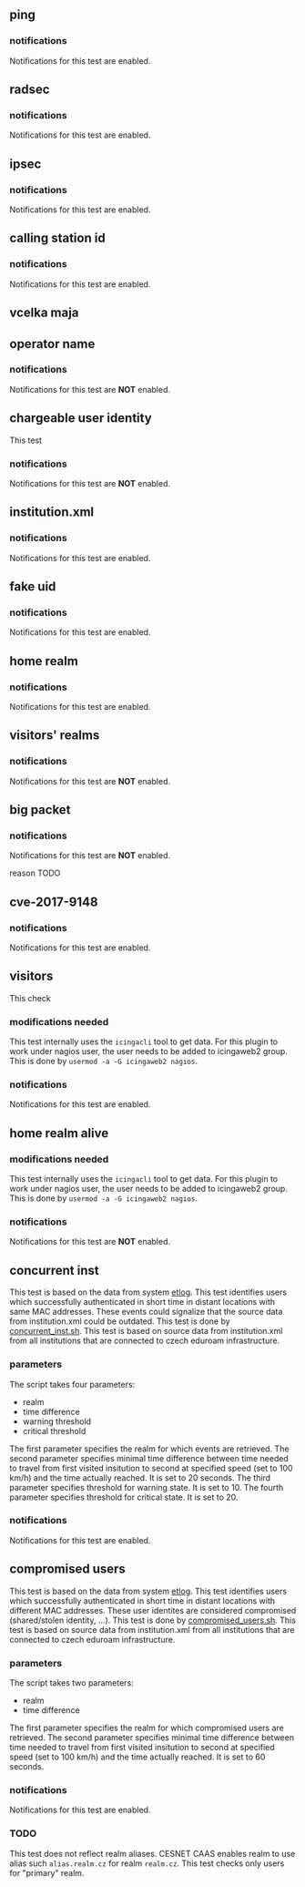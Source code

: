 ## ping
<!--
# ==========================================================================================================================================
-->


### notifications

Notifications for this test are enabled.

## radsec

<!--
# ==========================================================================================================================================
-->

### notifications

Notifications for this test are enabled.

## ipsec

### notifications

Notifications for this test are enabled.


<!--
# ==========================================================================================================================================
-->

## calling station id

### notifications

Notifications for this test are enabled.

<!--
# ==========================================================================================================================================
-->

## vcelka maja

<!--
# ==========================================================================================================================================
-->

## operator name

### notifications

Notifications for this test are **NOT** enabled.


<!--
# ==========================================================================================================================================
-->

## chargeable user identity

This test 

### notifications

Notifications for this test are **NOT** enabled.

<!--
# ==========================================================================================================================================
-->

## institution.xml

### notifications

Notifications for this test are enabled.

<!--
# ==========================================================================================================================================
-->
## fake uid

### notifications

Notifications for this test are enabled.

<!--
# ==========================================================================================================================================
-->

## home realm

### notifications

Notifications for this test are enabled.

<!--
# ==========================================================================================================================================
-->

## visitors' realms

### notifications

Notifications for this test are **NOT** enabled.


<!--
# ==========================================================================================================================================
-->

## big packet

### notifications

Notifications for this test are **NOT** enabled.

reason TODO

<!--
# ==========================================================================================================================================
-->

## cve-2017-9148

### notifications

Notifications for this test are enabled.

<!--
# ==========================================================================================================================================
-->

## visitors

This check

### modifications needed

This test internally uses the `icingacli` tool to get data.
For this plugin to work under nagios user, the user needs to be added to icingaweb2 group.
This is done by `usermod -a -G icingaweb2 nagios`.

### notifications

Notifications for this test are enabled.

<!--
# ==========================================================================================================================================
-->

## home realm alive

### modifications needed

This test internally uses the `icingacli` tool to get data.
For this plugin to work under nagios user, the user needs to be added to icingaweb2 group.
This is done by `usermod -a -G icingaweb2 nagios`.

### notifications

Notifications for this test are **NOT** enabled.

<!--
# ==========================================================================================================================================
-->

## concurrent inst

This test is based on the data from system [etlog](https://github.com/CESNET/etlog). 
This test identifies users which successfully authenticated in short time in distant locations with same MAC addresses.
These events could signalize that the source data from institution.xml could be outdated.
This test is done by [concurrent_inst.sh](https://github.com/CESNET/eduroam-icinga/blob/master/tests/concurrent_inst.sh).
This test is based on source data from institution.xml from all institutions that are connected to czech eduroam infrastructure.

### parameters

The script takes four parameters:
- realm
- time difference
- warning threshold
- critical threshold

The first parameter specifies the realm for which events are retrieved.
The second parameter specifies minimal time difference between time needed to travel from first visited insitution to second at specified speed (set to 100 km/h) and the time actually reached. It is set to 20 seconds.
The third parameter specifies threshold for warning state. It is set to 10.
The fourth parameter specifies threshold for critical state. It is set to 20.

### notifications

Notifications for this test are enabled.

<!--
# ==========================================================================================================================================
-->

## compromised users

This test is based on the data from system [etlog](https://github.com/CESNET/etlog). 
This test identifies users which successfully authenticated in short time in distant locations with different MAC addresses.
These user identites are considered compromised (shared/stolen identity, ...).
This test is done by [compromised_users.sh](https://github.com/CESNET/eduroam-icinga/blob/master/tests/compromised_users.sh).
This test is based on source data from institution.xml from all institutions that are connected to czech eduroam infrastructure.

### parameters

The script takes two parameters:
- realm
- time difference

The first parameter specifies the realm for which compromised users are retrieved.
The second parameter specifies minimal time difference between time needed to travel from first visited insitution to second at specified speed (set to 100 km/h) and the time actually reached. It is set to 60 seconds.

### notifications

Notifications for this test are enabled.

### TODO

This test does not reflect realm aliases. CESNET CAAS enables realm to use alias such `alias.realm.cz` for realm `realm.cz`. 
This test checks only users for "primary" realm.
